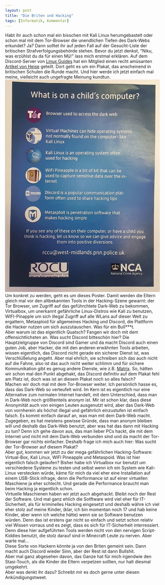 ```yaml
---
layout: post
title: "Die Briten und Hacking"
tags: [Informatik, Kommentar]
---
```

Habt ihr auch schon mal ein bisschen mit Kali Linux herumgebastelt oder schon mal mit dem Tor-Browser die unendlichen Tiefen des Dark-Webs erkundet? Ja? Dann solltet ihr auf jeden Fall auf der Gesucht-Liste der britischen Strafverfolgungsbeh&ouml;rde stehen.<!--more-->
Bevor du jetzt denkst, "Niku, was erz&uuml;hlst du da f&uuml;r einen M&uuml;!" lass mich erstmal erklären. Auf dem Discord-Server von [Linux Guides](https://www.linuxguides.de/) hat ein Mitglied einen recht am&uuml;santen [Artikel von Heise](https://www.heise.de/security/meldung/l-f-Achtung-Gefaehrliches-Kinderspielzeug-4660771.html) geteilt. Dort geht es um ein Plakat, das anscheinend in britischen Schulen die Runde macht. Und hier werde ich jetzt einfach mal meine, vielleicht auch ungefragte Meinung kundtun.<br>
![Poster](assets\img\blog\Feb2020\Poster.jpg)<br>
Um konkret zu werden, geht es um dieses Poster. Damit werden die Eltern gleich mal vor den altbekannten Tools in der Hacking-Szene gewarnt: der Tor Browser, um Zugriff auf das gef&uuml;hrchtete Dark-Web zu bekommen, Virtualbox, um unerkannt gef&auml;hrliche Linux-Distros wie Kali zu benutzen, WIFI-Pinapple um sich illegal Zugriff auf alle WLans auf dieser Welt zu ergattern, Metasploid für allgemeines Hacking und Discord, die Plattform die Hacker nutzen um sich auszutauschen. Was für ein Bull***t.<br>
Aber warum ist das eigentlich Quatsch? Fangen wir doch mit dem offensichtlichsten an. Was sucht Discord bittesch&ouml;n hier? Die Hauptzielgruppe von Discord sind Gamer und da macht Discord auch einen guten Job, aber Hacker, die mit den anderen erw&auml;hnten Tools arbeiten, wissen eigentlich, das Discord nicht gerade ein sicherer Dienst ist, was Verschl&uuml;&szlig;elung angeht. Aber mal ehrlich, sie schreiben sich das auch nicht auf die Fahne, also ist das auch nicht weiter schlimm und f&uuml;r sichere Kommunikation gibt es genug andere Dienste, wie z.B. [Matrix](https://matrix.org/). So, h&auml;tten wir schon mal den Punkt abgehakt, das Discord definitiv auf dem Plakat fehl am Platz ist, doch was ist an diesem Plakat noch so alles falsch?<br>
Machen wir doch mal mit dem Tor-Browser weiter. Ich pers&ouml;nlich hasse es, dass das Dark-Web so verteufelt wird. Im Kern ist es eigentlich nur eine Alternative zum normalen Internet handelt, mit dem Unterschied, dass man in Dark-Web noch gr&ouml;&szlig;tenteils anonym ist. Mir ist schon klar, dass diese Anonymit&auml;t auch von einigen Leuten ausgenutzt wird, aber das Dark-Web von vornherein als h&ouml;chst illegal und gef&auml;hrlich einzustufen ist einfach falsch. Es kommt einfach darauf an, was man mit dem Dark-Web macht. Zugegeben, es hat meistens gewisse Gr&uuml;nde, dass man anonym bleiben will und deshalb das Dark-Web benutzt, aber was hat das dann mit Hacking zu tun? Denn ich gehe davon aus, das man lieber PCs hackt, die mit dem Internet und nicht mit dem Dark-Web verbunden sind und da macht der Tor-Browser gar nichts einfacher. Deshalb frage ich mich auch hier: Was sucht der Tor-Browser auf diesem Plakat?<br>
Aber gut, kommen wir jetzt zu der mega gefährlichen Hacking-Software: Virtual-Box, Kali Linux, WIFI Pineapple und Metaspoid. Was ist hier eigentlich falsch gelaufen? Bisher habe ich Virtualbox nur benutzt um verschiedene Systeme zu testen und selbst wenn ich ein System wie Kali-Linux verstecken w&uuml;rde, k&auml;me f&uuml;r mich da viel eher eine Installation auf einem USB-Stick infrage, denn die Performance ist auf einer virtuellen Maschiene ja eher schlecht. Und gerade die Performance braucht man beim Hacking ja eigentlich schon.<br>
Virtuelle Maschienen haben wir jetzt auch abgehackt. Bleibt noch der Rest der Software. Und mal ganz ehlich die Sotftware wird viel eher f&uuml;r IT-Sicherheit, als f&uuml;r kriminelles Hacking eingesetzt und deshalb w&auml;hre ich viel eher stolz auf meine Kinder, (klar, ich bin momentan noch 17 und hab keine Kinder, aber wenn ich welche hätte) wenn sie so Software benutzen w&uuml;rden. Denn das ist erstens gar nicht so einfach und setzt schon relativ viel Wissen vorraus und es zeigt, dass es sich f&uuml;r IT-Sicherheit interressiert. Denn diese hier aufgef&uuml;hrten Tools werden nicht von den nervigen Script-Kiddies benutzt, die stolz darauf sind in Minecraft Leute zu nerven. Aber warte mal...<br>
Diese Sorte von Hackern könnte ja von den Briten gemeint sein. Dann macht auch Discord wieder Sinn, aber der Rest ist dann Bullshit.<br>
Aber mal ganz abgesehen davon, das Ganze hat f&uuml;r mich irgendwie den Stasi-Touch, als die Kinder die Eltern verpetzen sollten, nur halt diesmal umgekehrt.<br>
Aber was denkt ihr dazu? Schreibt mir es doch gerne unter diesen Ank&uuml;ndigungstweet.